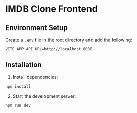 # IMDB Clone Frontend

## Environment Setup

Create a `.env` file in the root directory and add the following:

```
VITE_APP_API_URL=http://localhost:8080
```

## Installation

1. Install dependencies:

```bash
npm install
```

2. Start the development server:

```bash
npm run dev
```
